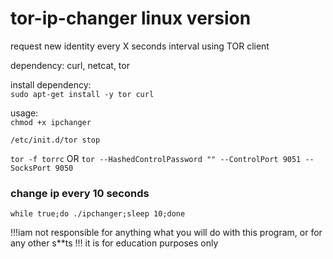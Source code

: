 # tor-ip-changer linux version
request new identity every X seconds interval using TOR client

dependency:   curl, netcat, tor

install dependency:   
`sudo apt-get install -y tor curl`

usage:  
`chmod +x ipchanger`

`/etc/init.d/tor stop`

`tor -f torrc`   OR    `tor --HashedControlPassword "" --ControlPort 9051 --SocksPort 9050`

### change ip every 10 seconds
`while true;do ./ipchanger;sleep 10;done`

!!!iam not responsible for anything what you will do with this program, or for any other s**ts !!!
it is for education purposes only
